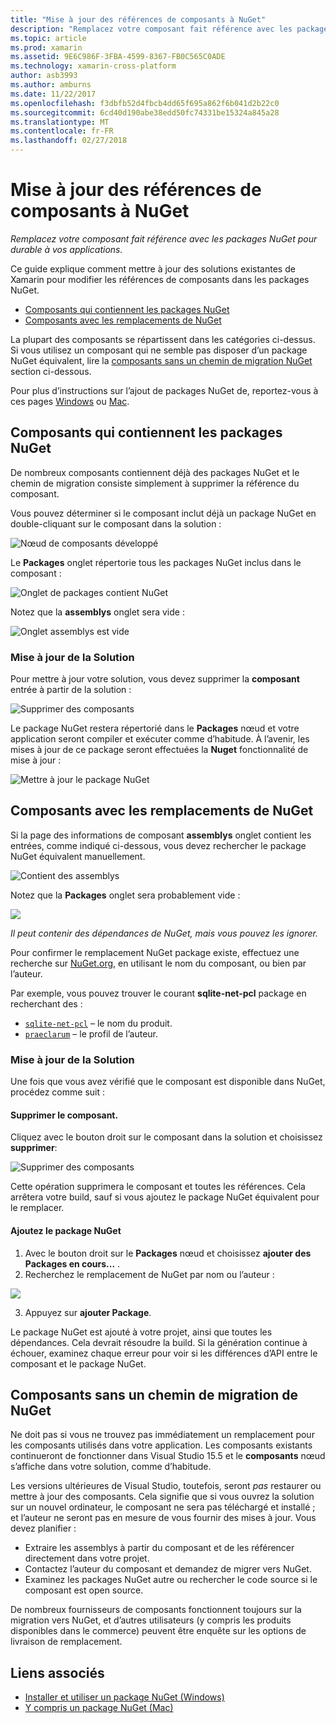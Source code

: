 ```yaml
---
title: "Mise à jour des références de composants à NuGet"
description: "Remplacez votre composant fait référence avec les packages NuGet pour durable à vos applications."
ms.topic: article
ms.prod: xamarin
ms.assetid: 9E6C986F-3FBA-4599-8367-FB0C565C0ADE
ms.technology: xamarin-cross-platform
author: asb3993
ms.author: amburns
ms.date: 11/22/2017
ms.openlocfilehash: f3dbfb52d4fbcb4dd65f695a862f6b041d2b22c0
ms.sourcegitcommit: 6cd40d190abe38edd50fc74331be15324a845a28
ms.translationtype: MT
ms.contentlocale: fr-FR
ms.lasthandoff: 02/27/2018
---
```

# <a name="updating-component-references-to-nuget"></a>Mise à jour des références de composants à NuGet

_Remplacez votre composant fait référence avec les packages NuGet pour durable à vos applications._

Ce guide explique comment mettre à jour des solutions existantes de Xamarin pour modifier les références de composants dans les packages NuGet.

- [Composants qui contiennent les packages NuGet](#contain)
- [Composants avec les remplacements de NuGet](#replace)

La plupart des composants se répartissent dans les catégories ci-dessus.
Si vous utilisez un composant qui ne semble pas disposer d’un package NuGet équivalent, lire la [composants sans un chemin de migration NuGet](#require-update) section ci-dessous.

Pour plus d’instructions sur l’ajout de packages NuGet de, reportez-vous à ces pages [Windows](https://docs.microsoft.com/nuget/quickstart/use-a-package) ou [Mac](https://docs.microsoft.com/visualstudio/mac/nuget-walkthrough).

<a name="contain" />

## <a name="components-that-contain-nuget-packages"></a>Composants qui contiennent les packages NuGet

De nombreux composants contiennent déjà des packages NuGet et le chemin de migration consiste simplement à supprimer la référence du composant.

Vous pouvez déterminer si le composant inclut déjà un package NuGet en double-cliquant sur le composant dans la solution :

![Nœud de composants développé](component-nuget-images/solution-sml.png)

Le **Packages** onglet répertorie tous les packages NuGet inclus dans le composant :

![Onglet de packages contient NuGet](component-nuget-images/packages-tab-sml.png)

Notez que la **assemblys** onglet sera vide :

![Onglet assemblys est vide](component-nuget-images/assemblies-tab-empty-sml.png)

### <a name="updating-the-solution"></a>Mise à jour de la Solution

Pour mettre à jour votre solution, vous devez supprimer la **composant** entrée à partir de la solution :

![Supprimer des composants](component-nuget-images/delete-component-sml.png)

Le package NuGet restera répertorié dans le **Packages** nœud et votre application seront compiler et exécuter comme d’habitude. À l’avenir, les mises à jour de ce package seront effectuées la **Nuget** fonctionnalité de mise à jour :

![Mettre à jour le package NuGet](component-nuget-images/nuget-update-sml.png)


<a name="replace" />

## <a name="components-with-nuget-replacements"></a>Composants avec les remplacements de NuGet

Si la page des informations de composant **assemblys** onglet contient les entrées, comme indiqué ci-dessous, vous devez rechercher le package NuGet équivalent manuellement.

![Contient des assemblys](component-nuget-images/assemblies-tab-sml.png)

Notez que la **Packages** onglet sera probablement vide :

![](component-nuget-images/packages-tab-empty-sml.png)

_Il peut contenir des dépendances de NuGet, mais vous pouvez les ignorer._


Pour confirmer le remplacement NuGet package existe, effectuez une recherche sur [NuGet.org](https://www.nuget.org/packages), en utilisant le nom du composant, ou bien par l’auteur.

Par exemple, vous pouvez trouver le courant **sqlite-net-pcl** package en recherchant des :

- [`sqlite-net-pcl`](https://www.nuget.org/packages?q=sqlite-net-pcl) – le nom du produit.
- [`praeclarum`](https://www.nuget.org/packages?q=praeclarum) – le profil de l’auteur.


### <a name="updating-the-solution"></a>Mise à jour de la Solution

Une fois que vous avez vérifié que le composant est disponible dans NuGet, procédez comme suit :

#### <a name="delete-the-component"></a>Supprimer le composant.

Cliquez avec le bouton droit sur le composant dans la solution et choisissez **supprimer**:

![Supprimer des composants](component-nuget-images/remove-component-sml.png)

Cette opération supprimera le composant et toutes les références. Cela arrêtera votre build, sauf si vous ajoutez le package NuGet équivalent pour le remplacer.

#### <a name="add-the-nuget-package"></a>Ajoutez le package NuGet

1. Avec le bouton droit sur le **Packages** nœud et choisissez **ajouter des Packages en cours...** .
2. Recherchez le remplacement de NuGet par nom ou l’auteur :

  ![](component-nuget-images/nuget-search-sml.png)

3. Appuyez sur **ajouter Package**.

Le package NuGet est ajouté à votre projet, ainsi que toutes les dépendances.
Cela devrait résoudre la build. Si la génération continue à échouer, examinez chaque erreur pour voir si les différences d’API entre le composant et le package NuGet.

<a name="require-update" />

## <a name="components-without-a-nuget-migration-path"></a>Composants sans un chemin de migration de NuGet

Ne doit pas si vous ne trouvez pas immédiatement un remplacement pour les composants utilisés dans votre application. Les composants existants continueront de fonctionner dans Visual Studio 15.5 et le **composants** nœud s’affiche dans votre solution, comme d’habitude.

Les versions ultérieures de Visual Studio, toutefois, seront _pas_ restaurer ou mettre à jour des composants.
Cela signifie que si vous ouvrez la solution sur un nouvel ordinateur, le composant ne sera pas téléchargé et installé ; et l’auteur ne seront pas en mesure de vous fournir des mises à jour. Vous devez planifier :

* Extraire les assemblys à partir du composant et de les référencer directement dans votre projet.
* Contactez l’auteur du composant et demandez de migrer vers NuGet.
* Examinez les packages NuGet autre ou rechercher le code source si le composant est open source.

De nombreux fournisseurs de composants fonctionnent toujours sur la migration vers NuGet, et d’autres utilisateurs (y compris les produits disponibles dans le commerce) peuvent être enquête sur les options de livraison de remplacement.


## <a name="related-links"></a>Liens associés

- [Installer et utiliser un package NuGet (Windows)](https://docs.microsoft.com/nuget/quickstart/use-a-package)
- [Y compris un package NuGet (Mac)](https://docs.microsoft.com/visualstudio/mac/nuget-walkthrough)
